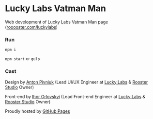 # Lucky Labs Vatman Man

Web development of Lucky Labs Vatman Man page ([rooooster.com/luckylabs](http://rooooster.com/luckylabs))

### Run

`npm i`

`npm start` or `gulp`

### Cast

Design by [Anton Pivniuk](https://www.behance.net/antonpivniuk) (Lead UI/UX Engineer at [Lucky Labs](http://lucky-labs.com) & [Rooster Studio](http://rooooster.com) Owner)

Front-end by [Ihor Orlovskyi](http://ihororlovskyi.com) (Lead Front-end Engineer at [Lucky Labs](http://lucky-labs.com) & [Rooster Studio](http://rooooster.com) Owner)

Proudly hosted by [GitHub Pages](https://pages.github.com)
